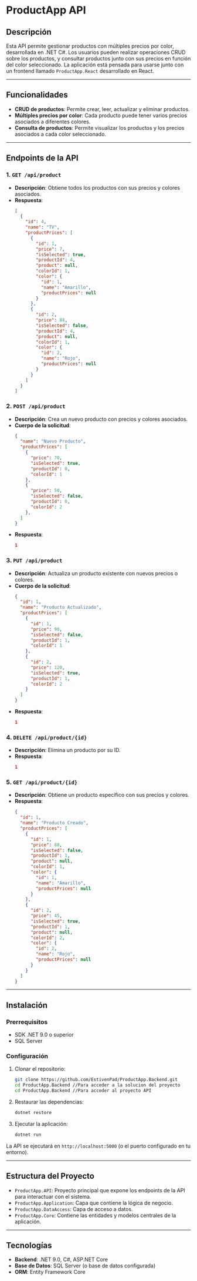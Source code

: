 # ProductApp API

## Descripción

Esta API permite gestionar productos con múltiples precios por color, desarrollada en .NET C#. Los usuarios pueden realizar operaciones CRUD sobre los productos, y consultar productos junto con sus precios en función del color seleccionado. La aplicación está pensada para usarse junto con un frontend llamado `ProductApp.React` desarrollado en React.

---

## Funcionalidades

- **CRUD de productos**: Permite crear, leer, actualizar y eliminar productos.
- **Múltiples precios por color**: Cada producto puede tener varios precios asociados a diferentes colores.
- **Consulta de productos**: Permite visualizar los productos y los precios asociados a cada color seleccionado.

---

## Endpoints de la API

### 1. `GET /api/product`

- **Descripción**: Obtiene todos los productos con sus precios y colores asociados.
- **Respuesta**:
    ```json
    [
      {
        "id": 4,
        "name": "TV",
        "productPrices": [
          {
            "id": 1,
            "price": 7,
            "isSelected": true,
            "productId": 4,
            "product": null,
            "colorId": 1,
            "color": {
              "id": 1,
              "name": "Amarillo",
              "productPrices": null
            }
          },
          {
            "id": 2,
            "price": 88,
            "isSelected": false,
            "productId": 4,
            "product": null,
            "colorId": 1,
            "color": {
              "id": 2,
              "name": "Rojo",
              "productPrices": null
            }
          }
        ]
      }
    ]
    ```

### 2. `POST /api/product`

- **Descripción**: Crea un nuevo producto con precios y colores asociados.
- **Cuerpo de la solicitud**:
    ```json
    {
      "name": "Nuevo Producto",
      "productPrices": [
        {
          "price": 70,
          "isSelected": true,
          "productId": 0,
          "colorId": 1
        },
        {
          "price": 50,
          "isSelected": false,
          "productId": 0,
          "colorId": 2
        },
      ]
    }
    ```
- **Respuesta**:
    ```json
    1
    
### 3. `PUT /api/product`

- **Descripción**: Actualiza un producto existente con nuevos precios o colores.
- **Cuerpo de la solicitud**:
    ```json
    {
      "id": 1,
      "name": "Producto Actualizado",
      "productPrices": [
        {
          "id": 1,
          "price": 90,
          "isSelected": false,
          "productId": 1,
          "colorId": 1
        },
        {
          "id": 2,
          "price": 120,
          "isSelected": true,
          "productId": 1,
          "colorId": 2
        }
      ]
    }
    ```
- **Respuesta**:
    ```json
    1
    
### 4. `DELETE /api/product/{id}`

- **Descripción**: Elimina un producto por su ID.
- **Respuesta**:
    ```json
    1

### 5. `GET /api/product/{id}`

- **Descripción**: Obtiene un producto específico con sus precios y colores.
- **Respuesta**:
    ```json
    {
      "id": 1,
      "name": "Producto Creado",
      "productPrices": [
        {
          "id": 1,
          "price": 88,
          "isSelected": false,
          "productId": 1,
          "product": null,
          "colorId": 1,
          "color": {
            "id": 1,
            "name": "Amarillo",
            "productPrices": null
          }
        },
        {
          "id": 2,
          "price": 45,
          "isSelected": true,
          "productId": 1,
          "product": null,
          "colorId": 2,
          "color": {
            "id": 2,
            "name": "Rojo",
            "productPrices": null
          }
        }
      ]
    }
    ```

---

## Instalación

### Prerrequisitos

- SDK .NET 9.0 o superior
- SQL Server

### Configuración

1. Clonar el repositorio:
    ```bash
    git clone https://github.com/EstivenPad/ProductApp.Backend.git
    cd ProductApp.Backend //Para acceder a la solucion del proyecto
    cd ProductApp.Backend //Para acceder al proyecto API
    ```

2. Restaurar las dependencias:
    ```bash
    dotnet restore
    ```

3. Ejecutar la aplicación:
    ```bash
    dotnet run
    ```

La API se ejecutará en `http://localhost:5000` (o el puerto configurado en tu entorno).

---

## Estructura del Proyecto

- `ProductApp.API`: Proyecto principal que expone los endpoints de la API para interactuar con el sistema.
- `ProductApp.Application`: Capa que contiene la lógica de negocio.
- `ProductApp.DataAccess`: Capa de acceso a datos.
- `ProductApp.Core`: Contiene las entidades y modelos centrales de la aplicación.

---

## Tecnologías

- **Backend**: .NET 9.0, C#, ASP.NET Core
- **Base de Datos**: SQL Server (o base de datos configurada)
- **ORM**: Entity Framework Core
